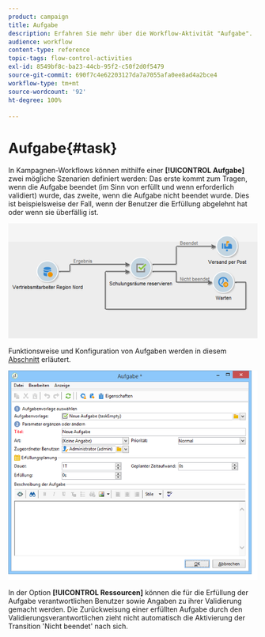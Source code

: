 ```yaml
---
product: campaign
title: Aufgabe
description: Erfahren Sie mehr über die Workflow-Aktivität "Aufgabe".
audience: workflow
content-type: reference
topic-tags: flow-control-activities
exl-id: 8549bf8c-ba23-44cb-95f2-c50f2d0f5479
source-git-commit: 690f7c4e62203127da7a7055afa0ee8ad4a2bce4
workflow-type: tm+mt
source-wordcount: '92'
ht-degree: 100%

---
```


# Aufgabe{#task}

In Kampagnen-Workflows können mithilfe einer **[!UICONTROL Aufgabe]** zwei mögliche Szenarien definiert werden: Das erste kommt zum Tragen, wenn die Aufgabe beendet (im Sinn von erfüllt und wenn erforderlich validiert) wurde, das zweite, wenn die Aufgabe nicht beendet wurde. Dies ist beispielsweise der Fall, wenn der Benutzer die Erfüllung abgelehnt hat oder wenn sie überfällig ist.

![](assets/mrm_task_in_workflow.png)

Funktionsweise und Konfiguration von Aufgaben werden in diesem [Abschnitt](../../mrm/using/creating-and-managing-tasks.md) erläutert.

![](assets/wkf_task_activity.png)

In der Option **[!UICONTROL Ressourcen]** können die für die Erfüllung der Aufgabe verantwortlichen Benutzer sowie Angaben zu ihrer Validierung gemacht werden. Die Zurückweisung einer erfüllten Aufgabe durch den Validierungsverantwortlichen zieht nicht automatisch die Aktivierung der Transition &#39;Nicht beendet&#39; nach sich.
